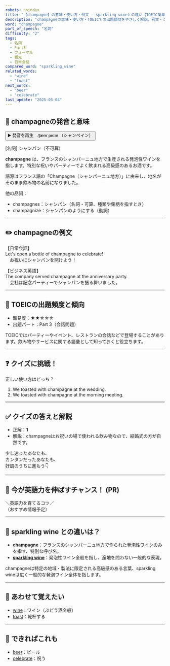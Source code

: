 ```yaml
---
robots: noindex
title: "【champagne】の意味・使い方・例文 ― sparkling wineとの違い【TOEIC英単語】"
description: "champagneの意味・使い方・TOEICでの出題傾向をやさしく解説。例文・クイズ付きでsparkling wineとの違いもわかりやすく学べます。"
word: "champagne"
part_of_speech: "名詞"
difficulty: "2"
tags:
  - 名詞
  - Part3
  - フォーマル
  - 観光
  - 日常会話
compared_word: "sparkling_wine"
related_words:
  - "wine"
  - "toast"
next_words:
  - "beer"
  - "celebrate"
last_update: "2025-05-04"
---
```


## 🔰 champagneの発音と意味

<button class="play-audio" onclick="playTTS('champagne')">
  <span class="play-audio-main">
    ▶️ 発音を再生　/ʃæmˈpeɪn/
  </span>
  <span class="play-audio-sub">
    （シャンペイン）
  </span>
</button>

[名詞] シャンパン（不可算）

**champagne** は、フランスのシャンパーニュ地方で生産される発泡性ワインを指します。特別な祝いやパーティーでよく飲まれる高級感のあるお酒です。

語源はフランス語の「Champagne（シャンパーニュ地方）」に由来し、地名がそのまま飲み物の名前になりました。

他の品詞：  
- champagnes：シャンパン（名詞・可算、種類や銘柄を指すとき）
- champagnize：シャンパンのようにする（動詞）

---

## ✏️ champagneの例文

【日常会話】  
Let's open a bottle of champagne to celebrate!  
　お祝いにシャンパンを開けよう！

【ビジネス英語】  
The company served champagne at the anniversary party.  
　会社は記念パーティーでシャンパンを振る舞いました。

---

## 🎯 TOEICの出題頻度と傾向

- 難易度：★★☆☆☆
- 出題パート：Part 3（会話問題）

TOEICではパーティーやイベント、レストランの会話などで登場することがあります。飲み物やサービスに関する語彙として知っておくと役立ちます。

---

## ❓ クイズに挑戦！

正しい使い方はどっち？

1. We toasted with champagne at the wedding.  
2. We toasted with champagne at the morning meeting.

---

## ✅ クイズの答えと解説

- 正解：**1**
- 解説：champagneはお祝いの場で使われる飲み物なので、結婚式の方が自然です。

少し迷ったあなたも、  
カンタンだったあなたも、  
好調のうちに進もう👇️

---

## 🚀 今が英語力を伸ばすチャンス！ (PR)

<div class="info-center">
＼英語力を育てるコツ／<br>  
（おすすめ情報予定）
</div>

---

## 🤔  sparkling wine との違いは？

- **champagne**：フランスのシャンパーニュ地方で作られた発泡性ワインのみを指す、特別な呼び名。
- **[sparkling wine](/word/sparkling_wine/)**：発泡性ワイン全般を指し、産地を問わない一般的な表現。

champagneは特定の地域・製法に限定される高級感のある言葉、sparkling wineは広く一般的な発泡ワイン全体を指します。

---

## 🧩 あわせて覚えたい

- [wine](/word/wine/)：ワイン（ぶどう酒全般）
- [toast](/word/toast/)：乾杯する

---

## 📖 できればこれも

- [beer](/word/beer/)：ビール
- [celebrate](/word/celebrate/)：祝う

<!-- cvid: aid30_bid04 -->
